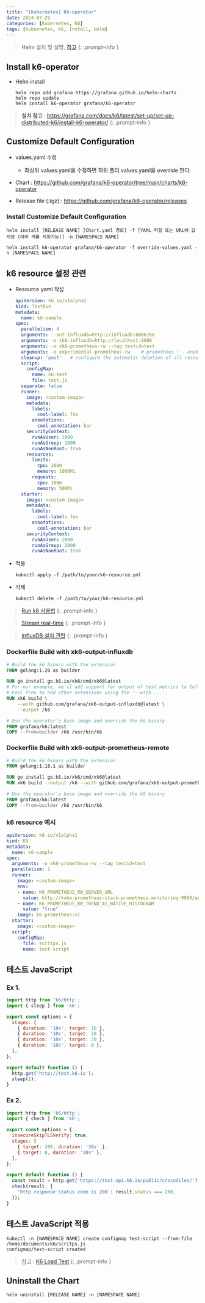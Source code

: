 ```yaml
---
title: "[Kubernetes] K6-operator"
date: 2024-07-29
categories: [Kubernetes, K6]
tags: [Kubernetes, K6, Install, Helm]
---
```


> Helm 설치 및 설명, [참고](https://kyungryeol-yoon.github.io/posts/kubernetes-helm/)
{: .prompt-info }

## Install k6-operator
- Helm install
  ```shell
  helm repo add grafana https://grafana.github.io/helm-charts
  helm repo update
  helm install k6-operator grafana/k6-operator
  ```

> **설치 참고** : https://grafana.com/docs/k6/latest/set-up/set-up-distributed-k6/install-k6-operator/
{: .prompt-info }

## Customize Default Configuration
- values.yaml 수정
  - 최상위 values.yaml을 수정하면 하위 폴더 values.yaml을 override 한다.

- Chart : https://github.com/grafana/k6-operator/tree/main/charts/k6-operator
- Release file (.tgz) : https://github.com/grafana/k6-operator/releases

### Install Customize Default Configuration
```shell
helm install [RELEASE NAME] [Chart.yaml 경로] -f [YAML 파일 또는 URL에 값 지정 (여러 개를 지정가능)] -n [NAMESPACE NAME]
```

```shell
helm install k6-operator grafana/k6-operator -f override-values.yaml -n [NAMESPACE NAME]
```

## k6 resource 설정 관련
- Resource yaml 작성
  ```yaml
  apiVersion: k6.io/v1alpha1
  kind: TestRun
  metadata:
    name: k6-sample
  spec:
    parallelism: 4
    arguments: --out influxdb=http://influxdb:8086/k6
    arguments: -o xk6-influxdb=http://localhost:8086
    arguments: -o xk6-prometheus-rw --tag testid=test
    arguments: -o experimental-prometheus-rw    # prometheus : --enable-feature=remote-write-receiver
    cleanup: 'post'   # configure the automatic deletion of all resources
    script:
      configMap:
        name: k6-test
        file: test.js
    separate: false
    runner:
      image: <custom-image>
      metadata:
        labels:
          cool-label: foo
        annotations:
          cool-annotation: bar
      securityContext:
        runAsUser: 1000
        runAsGroup: 1000
        runAsNonRoot: true
      resources:
        limits:
          cpu: 200m
          memory: 1000Mi
        requests:
          cpu: 100m
          memory: 500Mi
    starter:
      image: <custom-image>
      metadata:
        labels:
          cool-label: foo
        annotations:
          cool-annotation: bar
      securityContext:
        runAsUser: 2000
        runAsGroup: 2000
        runAsNonRoot: true
  ```

- 적용
  ```shell
  kubectl apply -f /path/to/your/k6-resource.yml
  ```

- 삭제
  ```shell
  kubectl delete -f /path/to/your/k6-resource.yml
  ```

> [Run k6 사용법](https://grafana.com/docs/k6/latest/set-up/set-up-distributed-k6/usage/)
{: .prompt-info }

> [Stream real-time](https://grafana.com/docs/k6/latest/results-output/real-time/)
{: .prompt-info }

> [InfluxDB 설치 관련](https://kyungryeol-yoon.github.io/posts/kubernetes-install-influxdb/)
{: .prompt-info }

### Dockerfile Build with xk6-output-influxdb
```Dockerfile
# Build the k6 binary with the extension
FROM golang:1.20 as builder

RUN go install go.k6.io/xk6/cmd/xk6@latest
# For our example, we'll add support for output of test metrics to InfluxDB v2.
# Feel free to add other extensions using the '--with ...'.
RUN xk6 build \
    --with github.com/grafana/xk6-output-influxdb@latest \
    --output /k6

# Use the operator's base image and override the k6 binary
FROM grafana/k6:latest
COPY --from=builder /k6 /usr/bin/k6
```

### Dockerfile Build with xk6-output-prometheus-remote 
```Dockerfile
# Build the k6 binary with the extension
FROM golang:1.18.1 as builder

RUN go install go.k6.io/xk6/cmd/xk6@latest
RUN xk6 build --output /k6 --with github.com/grafana/xk6-output-prometheus-remote@latest

# Use the operator's base image and override the k6 binary
FROM grafana/k6:latest
COPY --from=builder /k6 /usr/bin/k6
```

### k6 resource 예시
```yaml
apiVersion: k6.io/v1alpha1
kind: K6
metadata:
  name: k6-sample
spec:
  arguments: -o xk6-prometheus-rw --tag testid=test
  parallelism: 1
  runner:
    image: <custom-image>
    env:
    - name: K6_PROMETHEUS_RW_SERVER_URL
      value: http://kube-prometheus-stack-prometheus.monitoring:9090/api/v1/write
    - name: K6_PROMETHEUS_RW_TREND_AS_NATIVE_HISTOGRAM
      value: "true"
    image: k6-prometheus:v1
  starter:
    image: <custom-image>
  script:
    configMap:
      file: scritps.js
      name: test-script
```

## 테스트 JavaScript
### Ex 1.
```js
import http from 'k6/http';
import { sleep } from 'k6';

export const options = {
  stages: [
    { duration: '10s', target: 10 },
    { duration: '10s', target: 20 },
    { duration: '10s', target: 30 },
    { duration: '10s', target: 0 },
  ],
};

export default function () {
  http.get('http://test.k6.io');
  sleep(1);
}
```

### Ex 2.
```js
import http from 'k6/http';
import { check } from 'k6';

export const options = {
  insecureSkipTLSVerify: true,
  stages: [
    { target: 200, duration: '30s' },
    { target: 0, duration: '30s' },
  ],
};

export default function () {
  const result = http.get('https://test-api.k6.io/public/crocodiles/');
  check(result, {
    'http response status code is 200': result.status === 200,
  });
}
```

## 테스트 JavaScript 적용
```shell
kubectl -n [NAMESPACE NAME] create configmap test-script --from-file /home/documents/k6/scritps.js 
configmap/test-script created
```

> 참고 : [K6 Load Test](https://kyungryeol-yoon.github.io/posts/k6-load-testing-tool/)
{: .prompt-info }

## Uninstall the Chart
```shell
helm uninstall [RELEASE NAME] -n [NAMESPACE NAME]
```